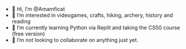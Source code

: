 - 👋 Hi, I’m @Amamficat
- 👀 I’m interested in videogames, crafts, hiking, archery, history and reading
- 🌱 I’m currently learning Python via Replit and taking the CS50 course (free version)
- 💞️ I’m not looking to collaborate on anything just yet.

<!---
Amamficat/Amamficat is a ✨ special ✨ repository because its `README.md` (this file) appears on your GitHub profile.
You can click the Preview link to take a look at your changes.
--->
